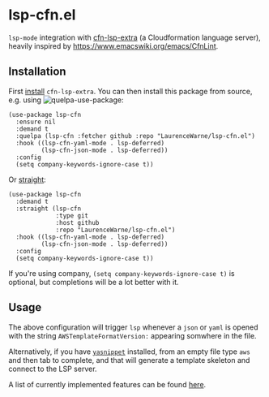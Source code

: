 # lsp-cfn.el

`lsp-mode` integration with [cfn-lsp-extra](https://github.com/LaurenceWarne/cfn-lsp-extra) (a Cloudformation language server), heavily inspired by https://www.emacswiki.org/emacs/CfnLint.

## Installation

First [install](https://github.com/LaurenceWarne/cfn-lsp-extra#installation) `cfn-lsp-extra`.  You can then install this package from source, e.g. using ![quelpa-use-package](https://github.com/quelpa/quelpa-use-package):

```elisp
(use-package lsp-cfn
  :ensure nil
  :demand t
  :quelpa (lsp-cfn :fetcher github :repo "LaurenceWarne/lsp-cfn.el")
  :hook ((lsp-cfn-yaml-mode . lsp-deferred)
         (lsp-cfn-json-mode . lsp-deferred))
  :config
  (setq company-keywords-ignore-case t))
```

Or [straight](https://github.com/radian-software/straight.el):

```elisp
(use-package lsp-cfn
  :demand t
  :straight (lsp-cfn
	         :type git
	         :host github
             :repo "LaurenceWarne/lsp-cfn.el")
  :hook ((lsp-cfn-yaml-mode . lsp-deferred)
         (lsp-cfn-json-mode . lsp-deferred))
  :config
  (setq company-keywords-ignore-case t))
```

If you're using company, `(setq company-keywords-ignore-case t)` is optional, but completions will be a lot better with it.

## Usage

The above configuration will trigger `lsp` whenever a `json` or `yaml` is opened with the string `AWSTemplateFormatVersion:` appearing somwhere in the file.

Alternatively, if you have [`yasnippet`](https://github.com/joaotavora/yasnippet) installed, from an empty file type `aws` and then tab to complete, and that will generate a template skeleton and connect to the LSP server.

A list of currently implemented features can be found [here](https://github.com/LaurenceWarne/cfn-lsp-extra#features).

